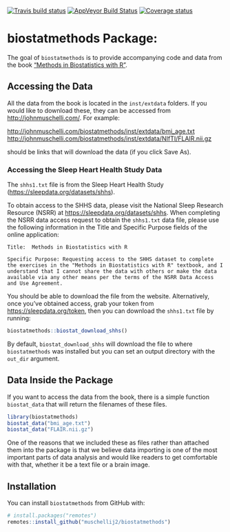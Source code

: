 
[![Travis build
status](https://travis-ci.com/muschellij2/biostatmethods.svg?branch=master)](https://travis-ci.com/muschellij2/biostatmethods)
[![AppVeyor Build
Status](https://ci.appveyor.com/api/projects/status/github/muschellij2/biostatmethods?branch=master&svg=true)](https://ci.appveyor.com/project/muschellij2/biostatmethods)
[![Coverage
status](https://coveralls.io/repos/github/muschellij2/biostatmethods/badge.svg?branch=master)](https://coveralls.io/r/muschellij2/biostatmethods?branch=master)
<!-- README.md is generated from README.Rmd. Please edit that file -->

# biostatmethods Package:

The goal of `biostatmethods` is to provide accompanying code and data
from the book [“Methods in Biostatistics with
R”](https://leanpub.com/biostatmethods).

## Accessing the Data

All the data from the book is located in the `inst/extdata` folders. If
you would like to download these, they can be accessed from
<http://johnmuschelli.com/>. For example:

<http://johnmuschelli.com/biostatmethods/inst/extdata/bmi_age.txt>
<http://johnmuschelli.com/biostatmethods/inst/extdata/NIfTI/FLAIR.nii.gz>

should be links that will download the data (if you click Save As).

### Accessing the Sleep Heart Health Study Data

The `shhs1.txt` file is from the Sleep Heart Health Study
(<https://sleepdata.org/datasets/shhs>).

To obtain access to the SHHS data, please visit the National Sleep
Research Resource (NSRR) at <https://sleepdata.org/datasets/shhs>. When
completing the NSRR data access request to obtain the `shhs1.txt` data
file, please use the following information in the Title and Specific
Purpose fields of the online application:

    Title:  Methods in Biostatistics with R
    
    Specific Purpose: Requesting access to the SHHS dataset to complete the exercises in the "Methods in Biostatistics with R" textbook, and I understand that I cannot share the data with others or make the data available via any other means per the terms of the NSRR Data Access and Use Agreement.

You should be able to download the file from the website. Alternatively,
once you’ve obtained access, grab your token from
<https://sleepdata.org/token>, then you can download the `shhs1.txt`
file by running:

``` r
biostatmethods::biostat_download_shhs()
```

By default, `biostat_download_shhs` will download the file to where
`biostatmethods` was installed but you can set an output directory with
the `out_dir` argument.

## Data Inside the Package

If you want to access the data from the book, there is a simple function
`biostat_data` that will return the filenames of these files.

``` r
library(biostatmethods)
biostat_data("bmi_age.txt")
biostat_data("FLAIR.nii.gz")
```

One of the reasons that we included these as files rather than attached
them into the package is that we believe data importing is one of the
most important parts of data analysis and would like readers to get
comfortable with that, whether it be a text file or a brain image.

## Installation

You can install `biostatmethods` from GitHub with:

``` r
# install.packages("remotes")
remotes::install_github("muschellij2/biostatmethods")
```
